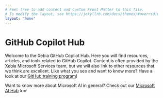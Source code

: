 ```yaml
---
# Feel free to add content and custom Front Matter to this file.
# To modify the layout, see https://jekyllrb.com/docs/themes/#overriding-theme-defaults
layout: "home"
---
```


# GitHub Copilot Hub

Welcome to the Xebia GitHub Copilot Hub. Here you will find resources, articles, and tools related to GitHub Copilot. Content is often provided by the Xebia Microsoft Services team, but we will also link to other resources that we think are excellent. Like what you see and want to know more? Have a look at our [GitHub training program](https://academy.xebia.com/discipline/github/)!

Want to know more about Microsoft AI in general? Check out our [Microsoft AI Hub](https://ai.xebia.ms) too!
